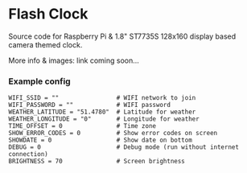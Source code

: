 # Flash Clock

Source code for Raspberry Pi & 1.8" ST7735S 128x160 display based camera themed clock. 

More info & images: link coming soon...

### Example config
```
WIFI_SSID = ""                # WIFI network to join
WIFI_PASSWORD = ""            # WIFI password
WEATHER_LATITUDE = "51.4780"  # Latitude for weather
WEATHER_LONGITUDE = "0"       # Longitude for weather
TIME_OFFSET = 0               # Time zone
SHOW_ERROR_CODES = 0          # Show error codes on screen
SHOWDATE = 0                  # Show date on bottom
DEBUG = 0                     # Debug mode (run without internet connection)
BRIGHTNESS = 70               # Screen brightness
```
